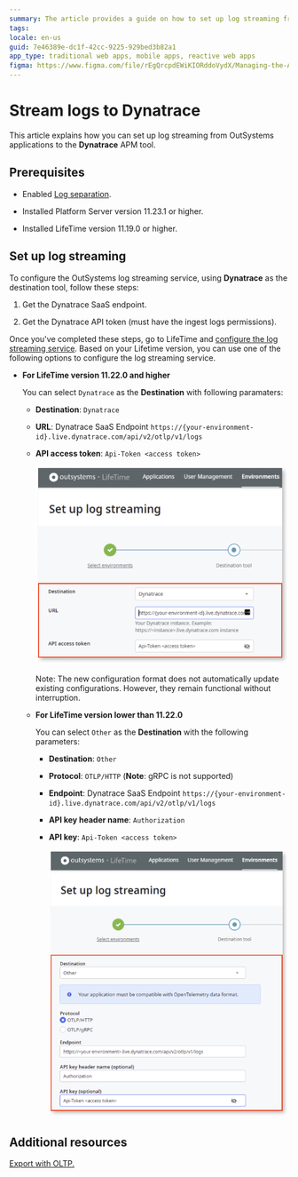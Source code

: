 ```yaml
---
summary: The article provides a guide on how to set up log streaming from OutSystems to Dynatrace, including prerequisites and configuration steps
tags:
locale: en-us
guid: 7e46389e-dc1f-42cc-9225-929bed3b82a1
app_type: traditional web apps, mobile apps, reactive web apps
figma: https://www.figma.com/file/rEgQrcpdEWiKIORddoVydX/Managing-the-Applications-Lifecycle?type=design&node-id=3139%3A322&mode=design&t=IIMVc2WTi7UxHv00-1
---
```

# Stream logs to Dynatrace

This article explains how you can set up log streaming from OutSystems applications to the **Dynatrace** APM tool.

## Prerequisites

* Enabled [Log separation](../../setup-infra-platform/setup/logging-db/logs-separation-cloud/intro.md).

* Installed Platform Server version 11.23.1 or higher.

* Installed LifeTime version 11.19.0 or higher.

## Set up log streaming

To configure the OutSystems log streaming service, using **Dynatrace** as the destination tool, follow these steps:

1. Get the Dynatrace SaaS endpoint. 

1. Get the Dynatrace API token (must have the ingest logs permissions).

Once you've completed these steps, go to LifeTime and [configure the log streaming service](lifetime-streaming.md). Based on your Lifetime version, you can use one of the following options to configure the log streaming service.

* **For LifeTime version 11.22.0 and higher**

    You can select ``Dynatrace`` as the **Destination** with following paramaters:

    * **Destination**: ``Dynatrace``
    * **URL**: Dynatrace SaaS Endpoint  ``https://{your-environment-id}.live.dynatrace.com/api/v2/otlp/v1/logs``
    * **API access token**: ``Api-Token <access token>``

        ![Screenshot of the OutSystems LifeTime interface showing the log streaming configuration fields with Dynatrace as the Destination](images/log-streaming-dest-dyna-lt.png "Log Streaming Configuration in LifeTime with Dynatrace as the Destination")

        <div class="info" markdown="1">
        Note: The new configuration format does not automatically update existing configurations. However, they remain functional without interruption.
        </div>

    * **For LifeTime version lower than 11.22.0**

        You can select ``Other`` as the **Destination** with the following parameters:

        * **Destination**: ``Other`` 
        * **Protocol**: ``OTLP/HTTP`` (**Note**: gRPC is not supported)
        * **Endpoint**: Dynatrace SaaS Endpoint  ``https://{your-environment-id}.live.dynatrace.com/api/v2/otlp/v1/logs``
        * **API key header name**: ``Authorization``
        * **API key**: ``Api-Token <access token>``

            ![Screenshot of the OutSystems LifeTime interface showing the log streaming configuration fields for Dynatrace](images/log-streaming-dynatrace-lt.png "Log Streaming Configuration in LifeTime")

## Additional resources

[Export with OLTP.](https://www.dynatrace.com/support/help/extend-dynatrace/opentelemetry/getting-started/otlp-export)
